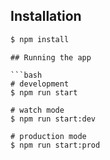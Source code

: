 ## Installation

```bash
$ npm install
```

```
## Running the app

```bash
# development
$ npm run start

# watch mode
$ npm run start:dev

# production mode
$ npm run start:prod
```
